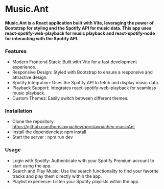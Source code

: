 # Music.Ant

#### Music.Ant is a React application built with Vite, leveraging the power of Bootstrap for styling and the Spotify API for music data. This app uses react-spotify-web-playback for music playback and react-spotify-node for interacting with the Spotify API.

### Features

- Modern Frontend Stack: Built with Vite for a fast development experience.
- Responsive Design: Styled with Bootstrap to ensure a responsive and attractive design.
- Spotify Integration: Uses the Spotify API to fetch and display music data.
- Playback Support: Integrates react-spotify-web-playback for seamless music playback.
- Custom Themes: Easily switch between different themes.

### Installation

- Clone the repository: https://github.com/borislavpachev/borislavpachev-musicAnt
- Install the dependencies: npm install
- Start the server : npm run dev

### Usage

- Login with Spotify: Authenticate with your Spotify Premium account to start using the app.
- Search and Play Music: Use the search functionality to find your favorite tracks and play them directly within the app.
- Playlist experience: Listen your Spotify playlists within the app.
